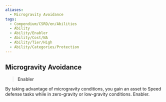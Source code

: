 ```yaml
---
aliases:
  - Microgravity Avoidance
tags:
  - Compendium/CSRD/en/Abilities
  - Ability
  - Ability/Enabler
  - Ability/Cost/NA
  - Ability/Tier/High
  - Ability/Categories/Protection
---
```

  
    
## Microgravity Avoidance    
>**Enabler**  
    
By taking advantage of microgravity conditions, you gain an asset to Speed defense tasks while in zero-gravity or low-gravity conditions. Enabler.